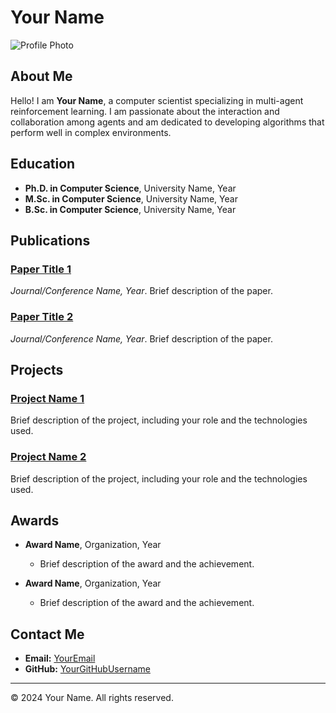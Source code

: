 # Your Name

![Profile Photo](YourPhotoURL)

## About Me

Hello! I am **Your Name**, a computer scientist specializing in multi-agent reinforcement learning. I am passionate about the interaction and collaboration among agents and am dedicated to developing algorithms that perform well in complex environments.

## Education

- **Ph.D. in Computer Science**, University Name, Year
- **M.Sc. in Computer Science**, University Name, Year
- **B.Sc. in Computer Science**, University Name, Year

## Publications

### [Paper Title 1](PaperLink)
*Journal/Conference Name, Year*. Brief description of the paper.

### [Paper Title 2](PaperLink)
*Journal/Conference Name, Year*. Brief description of the paper.

<!-- Add more publications as needed -->

## Projects

### [Project Name 1](ProjectLink)
Brief description of the project, including your role and the technologies used.

### [Project Name 2](ProjectLink)
Brief description of the project, including your role and the technologies used.

<!-- Add more projects as needed -->

## Awards

- **Award Name**, Organization, Year
  - Brief description of the award and the achievement.

- **Award Name**, Organization, Year
  - Brief description of the award and the achievement.

<!-- Add more awards as needed -->

## Contact Me

- **Email:** [YourEmail](mailto:YourEmail)
- **GitHub:** [YourGitHubUsername](https://github.com/YourGitHubUsername)

---

&copy; 2024 Your Name. All rights reserved.
